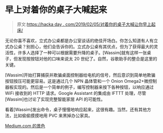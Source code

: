# 早上对着你的桌子大喊起来

> 原文:[https://hacka day . com/2019/02/05/对着你的桌子大喊让你早上起床/](https://hackaday.com/2019/02/05/yell-at-your-desk-to-get-up-in-the-morning/)

无论你喜不喜欢，立式办公桌都是办公室谈话的绝佳开场白。你怎么知道有人有立式办公桌？别担心，他们会告诉你的。立式办公桌有其优点，但为了获得最大的灵活性，许多人选择了一种可以根据需要升降的桌子。[Wassim]就有这样一张桌子，但发现按按钮对他的口味来说太 20 世纪了。自然，谷歌助手的整合是这里的关键。

[Wassim]开始打算捕获并欺骗桌面控制器给电机的信号，然后意识到简单地欺骗按钮按压可能更容易。这是通过几个 NPN 晶体管和一个 Onion Omega2+微控制器板实现的。然后是一个简单的例子，编写控制器来按下各种按钮，以响应通过 WiFi 接收到的 HTTP 请求。Google Assistant 的集成由 IFTTT 处理，尽管[Wassim]也讨论了实现完整智能家居 API 的可能性。

看着[Wassim]发出命令，桌子慢慢地响应起来，这很有趣。当然，还有其他方法，比如偷偷摸摸地用 PVC 来黑掉办公家具。

[Medium.com 的景色](https://medium.com/@wassimchegham/hey-google-set-my-desk-to-standing-mode-b21dcc40d4b5)